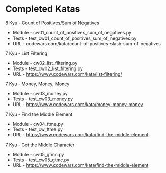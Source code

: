 # Completed Katas

8 Kyu - Count of Positives/Sum of Negatives
- Module - cw01_count_of_positives_sum_of_negatives.py
- Tests - test_cw01_count_of_positives_sum_of_negatives.py
- URL - codewars.com/kata/count-of-positives-slash-sum-of-negatives

7 Kyu - List Filtering
- Module - cw02_list_filtering.py
- Tests - test_cw02_list_filtering.py
- URL - https://www.codewars.com/kata/list-filtering/

7 Kyu - Money, Money, Money
- Module - cw03_money.py
- Tests - test_cw03_money.py
- URL - https://www.codewars.com/kata/money-money-money

7 Kyu - Find the Middle Element
- Module - cw04_ftme.py
- Tests - test_cw_ftme.py
- URL - https://www.codewars.com/kata/find-the-middle-element

7 Kyu - Get the Middle Character
- Module - cw05_gtmc.py
- Tests - test_cw05_gtmc.py
- URL - https://www.codewars.com/kata/find-the-middle-element



